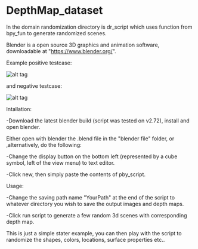 # DepthMap_dataset

In the domain randomization directory is dr_script which uses function from bpy_fun to generate randomized scenes.

Blender is a open source 3D graphics and animation software, downloadable at "https://www.blender.org/". 

Example positive testcase:

![alt tag](https://github.com/brothaman/DepthMap_dataset/blob/master/domainRandomization/data/positive/set3000_image0.png)

and negative testcase:

![alt tag](https://github.com/brothaman/DepthMap_dataset/blob/master/domainRandomization/data/negative/set0_image0.png)

Intallation:

-Download the latest blender build (script was tested on v2.72), install and open blender.

Either open with blender the .blend file in the "blender file" folder, or ,alternatively, do the following:

-Change the display button on the bottom left (represented by a cube symbol, left of the view menu) to text editor.

-Click new, then simply paste the contents of pby_script.

Usage:

-Change the saving path name "YourPath" at the end of the script to whatever directory you wish to save the output images and depth maps.

-Click run script to generate a few random 3d scenes with corresponding depth map. 

This is just a simple stater example, you can then play with the script to randomize the shapes, colors, locations, surface properties etc..


